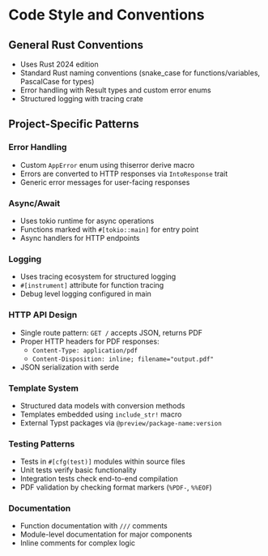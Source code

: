 # Code Style and Conventions

## General Rust Conventions
- Uses Rust 2024 edition
- Standard Rust naming conventions (snake_case for functions/variables, PascalCase for types)
- Error handling with Result types and custom error enums
- Structured logging with tracing crate

## Project-Specific Patterns

### Error Handling
- Custom `AppError` enum using thiserror derive macro
- Errors are converted to HTTP responses via `IntoResponse` trait
- Generic error messages for user-facing responses

### Async/Await
- Uses tokio runtime for async operations
- Functions marked with `#[tokio::main]` for entry point
- Async handlers for HTTP endpoints

### Logging
- Uses tracing ecosystem for structured logging
- `#[instrument]` attribute for function tracing
- Debug level logging configured in main

### HTTP API Design
- Single route pattern: `GET /` accepts JSON, returns PDF
- Proper HTTP headers for PDF responses:
  - `Content-Type: application/pdf`
  - `Content-Disposition: inline; filename="output.pdf"`
- JSON serialization with serde

### Template System
- Structured data models with conversion methods
- Templates embedded using `include_str!` macro
- External Typst packages via `@preview/package-name:version`

### Testing Patterns
- Tests in `#[cfg(test)]` modules within source files
- Unit tests verify basic functionality
- Integration tests check end-to-end compilation
- PDF validation by checking format markers (`%PDF-`, `%%EOF`)

### Documentation
- Function documentation with `///` comments
- Module-level documentation for major components
- Inline comments for complex logic